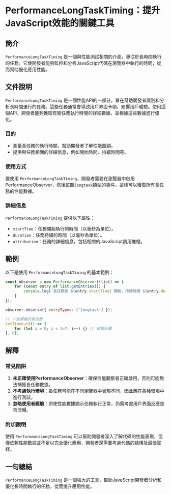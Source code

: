 <!--
Meta Description: # PerformanceLongTaskTiming：提升JavaScript效能的關鍵工具 ## 簡介 `PerformanceLongTaskTiming` 是一個與性能測試相關的介面，專注於長時間執行的任務。它使開發者能夠監控和分析JavaScript代碼在瀏覽器中執行的時間，從而幫助優化應...
Meta Keywords: performancelongtasktiming, entry, longtask, starttime, 以毫秒為單位
-->

# PerformanceLongTaskTiming：提升JavaScript效能的關鍵工具

## 簡介
`PerformanceLongTaskTiming` 是一個與性能測試相關的介面，專注於長時間執行的任務。它使開發者能夠監控和分析JavaScript代碼在瀏覽器中執行的時間，從而幫助優化應用性能。

## 文件說明
`PerformanceLongTaskTiming` 是一個性能API的一部分，旨在幫助開發者識別和分析長時間運行的任務。這些任務通常會導致用戶界面卡頓，影響用戶體驗。使用這個API，開發者能夠獲取有關任務執行時間的詳細數據，並根據這些數據進行優化。

### 目的
- 測量長任務的執行時間，幫助開發者了解性能瓶頸。
- 提供與任務相關的詳細信息，例如開始時間、持續時間等。

### 使用方式
要使用 `PerformanceLongTaskTiming`，開發者需要在瀏覽器中啟用PerformanceObserver，然後監聽`longtask`類型的事件。這樣可以獲取所有長任務的性能數據。

### 詳細信息
`PerformanceLongTaskTiming` 提供以下屬性：
- `startTime`：任務開始執行的時間（以毫秒為單位）。
- `duration`：任務持續的時間（以毫秒為單位）。
- `attribution`：任務的詳細信息，包括相關的JavaScript調用堆棧。

## 範例
以下是使用 `PerformanceLongTaskTiming` 的基本範例：

```javascript
const observer = new PerformanceObserver((list) => {
    for (const entry of list.getEntries()) {
        console.log(`長任務從 ${entry.startTime} 開始，持續時間 ${entry.duration} 毫秒`);
    }
});

observer.observe({ entryTypes: ['longtask'] });

// 一些模擬的長任務
setTimeout(() => {
    for (let i = 0; i < 1e7; i++) {} // 模擬計算
}, 0);
```

## 解釋
### 常見陷阱
1. **未正確使用PerformanceObserver**：確保性能觀察者正確啟用，否則可能無法捕獲長任務數據。
2. **不考慮執行環境**：長任務可能在不同瀏覽器中表現不同，因此應在各種環境中進行測試。
3. **忽略使用者經驗**：即使性能數據顯示任務執行正常，仍需考慮用戶界面反應是否流暢。

### 附加說明
使用 `PerformanceLongTaskTiming` 可以幫助開發者深入了解代碼的性能表現，但僅依賴性能數據並不足以完全優化應用，開發者還需要考慮代碼的結構及最佳實踐。

## 一句總結
`PerformanceLongTaskTiming` 是一個強大的工具，幫助JavaScript開發者分析和優化長時間執行的任務，從而提升應用性能。